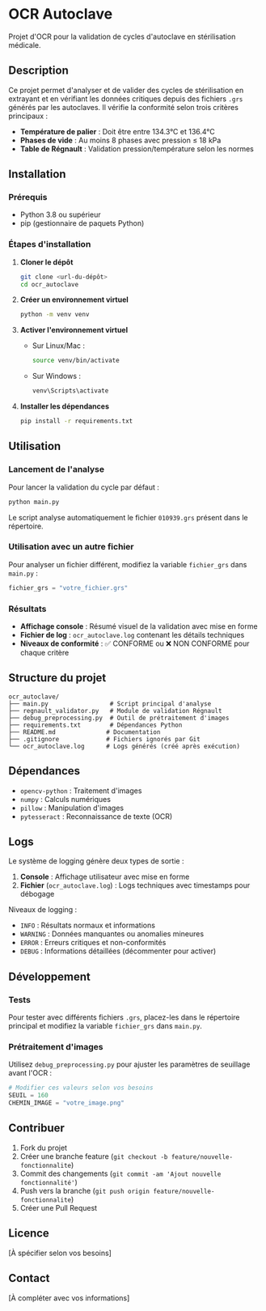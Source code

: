 # OCR Autoclave

Projet d'OCR pour la validation de cycles d'autoclave en stérilisation médicale.

## Description

Ce projet permet d'analyser et de valider des cycles de stérilisation en extrayant et en vérifiant les données critiques depuis des fichiers `.grs` générés par les autoclaves. Il vérifie la conformité selon trois critères principaux :

- **Température de palier** : Doit être entre 134.3°C et 136.4°C
- **Phases de vide** : Au moins 8 phases avec pression ≤ 18 kPa
- **Table de Régnault** : Validation pression/température selon les normes

## Installation

### Prérequis

- Python 3.8 ou supérieur
- pip (gestionnaire de paquets Python)

### Étapes d'installation

1. **Cloner le dépôt**
   ```bash
   git clone <url-du-dépôt>
   cd ocr_autoclave
   ```

2. **Créer un environnement virtuel**
   ```bash
   python -m venv venv
   ```

3. **Activer l'environnement virtuel**
   
   - Sur Linux/Mac :
     ```bash
     source venv/bin/activate
     ```
   
   - Sur Windows :
     ```bash
     venv\Scripts\activate
     ```

4. **Installer les dépendances**
   ```bash
   pip install -r requirements.txt
   ```

## Utilisation

### Lancement de l'analyse

Pour lancer la validation du cycle par défaut :

```bash
python main.py
```

Le script analyse automatiquement le fichier `010939.grs` présent dans le répertoire.

### Utilisation avec un autre fichier

Pour analyser un fichier différent, modifiez la variable `fichier_grs` dans `main.py` :

```python
fichier_grs = "votre_fichier.grs"
```

### Résultats

- **Affichage console** : Résumé visuel de la validation avec mise en forme
- **Fichier de log** : `ocr_autoclave.log` contenant les détails techniques
- **Niveaux de conformité** : ✅ CONFORME ou ❌ NON CONFORME pour chaque critère

## Structure du projet

```
ocr_autoclave/
├── main.py                 # Script principal d'analyse
├── regnault_validator.py   # Module de validation Régnault
├── debug_preprocessing.py  # Outil de prétraitement d'images
├── requirements.txt        # Dépendances Python
├── README.md              # Documentation
├── .gitignore             # Fichiers ignorés par Git
└── ocr_autoclave.log      # Logs générés (créé après exécution)
```

## Dépendances

- `opencv-python` : Traitement d'images
- `numpy` : Calculs numériques
- `pillow` : Manipulation d'images
- `pytesseract` : Reconnaissance de texte (OCR)

## Logs

Le système de logging génère deux types de sortie :

1. **Console** : Affichage utilisateur avec mise en forme
2. **Fichier** (`ocr_autoclave.log`) : Logs techniques avec timestamps pour débogage

Niveaux de logging :
- `INFO` : Résultats normaux et informations
- `WARNING` : Données manquantes ou anomalies mineures
- `ERROR` : Erreurs critiques et non-conformités
- `DEBUG` : Informations détaillées (décommenter pour activer)

## Développement

### Tests

Pour tester avec différents fichiers `.grs`, placez-les dans le répertoire principal et modifiez la variable `fichier_grs` dans `main.py`.

### Prétraitement d'images

Utilisez `debug_preprocessing.py` pour ajuster les paramètres de seuillage avant l'OCR :

```python
# Modifier ces valeurs selon vos besoins
SEUIL = 160
CHEMIN_IMAGE = "votre_image.png"
```

## Contribuer

1. Fork du projet
2. Créer une branche feature (`git checkout -b feature/nouvelle-fonctionnalite`)
3. Commit des changements (`git commit -am 'Ajout nouvelle fonctionnalité'`)
4. Push vers la branche (`git push origin feature/nouvelle-fonctionnalite`)
5. Créer une Pull Request

## Licence

[À spécifier selon vos besoins]

## Contact

[À compléter avec vos informations]